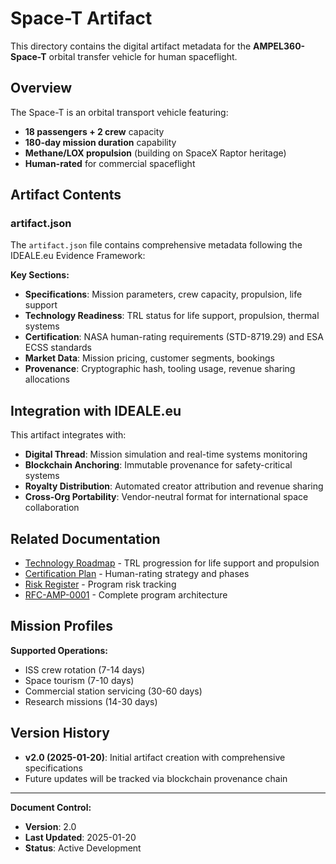 # Space-T Artifact

This directory contains the digital artifact metadata for the **AMPEL360-Space-T** orbital transfer vehicle for human spaceflight.

## Overview

The Space-T is an orbital transport vehicle featuring:
- **18 passengers + 2 crew** capacity
- **180-day mission duration** capability
- **Methane/LOX propulsion** (building on SpaceX Raptor heritage)
- **Human-rated** for commercial spaceflight

## Artifact Contents

### artifact.json

The `artifact.json` file contains comprehensive metadata following the IDEALE.eu Evidence Framework:

**Key Sections:**
- **Specifications**: Mission parameters, crew capacity, propulsion, life support
- **Technology Readiness**: TRL status for life support, propulsion, thermal systems
- **Certification**: NASA human-rating requirements (STD-8719.29) and ESA ECSS standards
- **Market Data**: Mission pricing, customer segments, bookings
- **Provenance**: Cryptographic hash, tooling usage, revenue sharing allocations

## Integration with IDEALE.eu

This artifact integrates with:
- **Digital Thread**: Mission simulation and real-time systems monitoring
- **Blockchain Anchoring**: Immutable provenance for safety-critical systems
- **Royalty Distribution**: Automated creator attribution and revenue sharing
- **Cross-Org Portability**: Vendor-neutral format for international space collaboration

## Related Documentation

- [Technology Roadmap](../../Plans/tech-roadmap.md) - TRL progression for life support and propulsion
- [Certification Plan](../../Plans/certification-plan.md) - Human-rating strategy and phases
- [Risk Register](../../Risks/risk-register.csv) - Program risk tracking
- [RFC-AMP-0001](../../RFCs/RFC-AMP-0001-Program-Architecture-v2.md) - Complete program architecture

## Mission Profiles

**Supported Operations:**
- ISS crew rotation (7-14 days)
- Space tourism (7-10 days)
- Commercial station servicing (30-60 days)
- Research missions (14-30 days)

## Version History

- **v2.0 (2025-01-20)**: Initial artifact creation with comprehensive specifications
- Future updates will be tracked via blockchain provenance chain

---

**Document Control:**
- **Version**: 2.0
- **Last Updated**: 2025-01-20
- **Status**: Active Development
